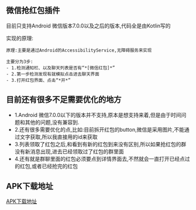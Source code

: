## 微信抢红包插件

目前只支持Android 微信版本7.0.0以及之后的版本,代码全是由Kotlin写的

实现的原理:

    原理:主要是通过Android的AccessibilityService,无障碍服务来实现
    
    主要分为3步:
    - 1.检测通知栏、以及聊天列表是否有“*[微信红包]*”
    - 2.第一步检测发现有就模拟点击进去聊天界面
    - 3.打开红包界面、点击“*开*”
## 目前还有很多不足需要优化的地方

   - 1.Android 微信7.0.0以下的版本并不支持,原本是想支持来着,但是由于时间问题和其他的问题,没有兼容到.
   - 2.还有很多需要优化的点,比如:目前拆开红包的button,微信是采用图片,不能通过文字获取,所以我直接用的id来获取
   - 3.列表领取了红包之后,和看到有新的红包到来没有区别,所以如果抢红包的群没有新消息出现,进去已经领取过了红包的群里面
   - 4.还有就是群聊里面的红包必须要点到详情界面去,不然就会一直打开已经点过的红包,或者已经抢完的红包
   
## APK下载地址
   [APK下载地址](https://github.com/scorpioLt/WXMoneyPlugin/blob/master/apk/app-release.apk)
